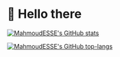 # 👋 Hello there

[![MahmoudESSE's GitHub stats](https://github-readme-stats.vercel.app/api?username=MahmoudESSE&theme=catppuccin_mocha&show_icons=true)](https://github.com/MahmoudESSE/github-readme-stats)

[![MahmoudESSE's GitHub top-langs](https://github-readme-stats.vercel.app/api/top-langs/?username=MahmoudESSE&theme=catppuccin_mocha&show_icons=true)](https://github.com/MahmoudESSE/github-readme-stats)
